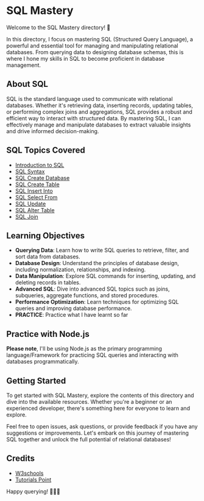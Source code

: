 # SQL Mastery

Welcome to the SQL Mastery directory! 🎉

In this directory, I focus on mastering SQL (Structured Query Language), a powerful and essential tool for managing and manipulating relational databases. From querying data to designing database schemas, this is where I hone my skills in SQL to become proficient in database management.

## About SQL

SQL is the standard language used to communicate with relational databases. Whether it's retrieving data, inserting records, updating tables, or performing complex joins and aggregations, SQL provides a robust and efficient way to interact with structured data. By mastering SQL, I can effectively manage and manipulate databases to extract valuable insights and drive informed decision-making.

## SQL Topics Covered

- [Introduction to SQL](./1-intro_to_sql.md)
- [SQL Syntax](./2-sql_syntax.md)
- [SQL Create Database](./3-sql-create-db.md)
- [SQL Create Table](./4-sql-create-table.md)
- [SQL Insert Into](./5-sql-insert-into.md)
- [SQL Select From](./6-sql-select-from.md)
- [SQL Update](./7-sql-update.md)
- [SQL Alter Table](./8-sql-alter-table.md)
- [SQL Join](./10-sql-join.md)

## Learning Objectives

- **Querying Data**: Learn how to write SQL queries to retrieve, filter, and sort data from databases.
- **Database Design**: Understand the principles of database design, including normalization, relationships, and indexing.
- **Data Manipulation**: Explore SQL commands for inserting, updating, and deleting records in tables.
- **Advanced SQL**: Dive into advanced SQL topics such as joins, subqueries, aggregate functions, and stored procedures.
- **Performance Optimization**: Learn techniques for optimizing SQL queries and improving database performance.
- **PRACTICE**: Practice what I have learnt so far

## Practice with Node.js

**Please note**, I'll be using Node.js as the primary programming language/Framework for practicing SQL queries and interacting with databases programmatically.

## Getting Started

To get started with SQL Mastery, explore the contents of this directory and dive into the available resources. Whether you're a beginner or an experienced developer, there's something here for everyone to learn and explore.

Feel free to open issues, ask questions, or provide feedback if you have any suggestions or improvements. Let's embark on this journey of mastering SQL together and unlock the full potential of relational databases!

## Credits

- [W3schools](https://www.w3chools.com/sql)
- [Tutorials Point](https://www.tutorialspoint.com/sql)

Happy querying! 🚀👨‍💻
